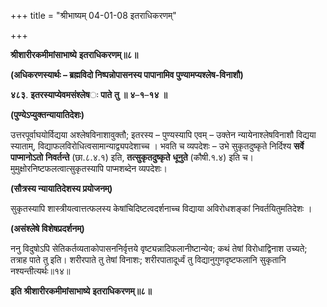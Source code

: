 +++
title = "श्रीभाष्यम् 04-01-08 इतराधिकरणम्"

+++


**श्रीशारीरकमीमांसाभाष्ये** **इतराधिकरणम्॥८॥**

**(अधिकरणस्यार्थः – ब्रह्मविदो निष्पन्नोपासनस्य पापानामिव पुण्यामप्यश्लेष-विनाशौ)**

**४८३**. **इतरस्याप्येवमसंश्लेष**ः **पाते** **तु** **॥** **४**–**१**–**१४** **॥**

**(पुण्येऽप्युक्तन्यायातिदेशः)**

उत्तरपूर्वाघयोर्विद्यया अश्लेषविनाशावुक्तौ; इतरस्य – पुण्यस्यापि एवम् – उक्तेन न्यायेनाश्लेषविनाशौ विद्यया स्याताम्, विद्याफलविरोधित्वसामान्याद्व्यपदेशाच्च । भवति च व्यपदेशः – उभे सुकृतदुष्कृते निर्दिश्य **सर्वे** **पाप्मानोऽतो** **निवर्तन्ते** (छा.८.४.१) इति, **तत्सुकृतदुष्कृते** **धूनुते** (कौषी.१.४) इति च। मुमुक्षोरनिष्टफलत्वात्सुकृतस्यापि पाप्मशब्देन व्यपदेशः।

**(सौत्रस्य न्यायातिदेशस्य प्रयोजनम्)**

सुकृतस्यापि शास्त्रीयत्वात्तत्फलस्य केषांचिदिष्टत्वदर्शनाच्च विद्याया
अविरोधशङ्कां निवर्तयितुमतिदेशः ।

**(असंश्लेषे विशेषप्रदर्शनम्)**

ननु विदुषोऽपि सेतिकर्तव्यताकोपासननिर्वृत्तये वृष्ट्यन्नादिफलानीष्टान्येव; कथं तेषां विरोधाद्विनाश उच्यते; तत्राह पाते तु इति। शरीरपाते तु तेषां विनाशः; शरीरपातादूर्ध्वं तु विद्यानुगुणदृष्टफलानि सुकृतानि नश्यन्तीत्यर्थः॥१४॥

**इति** **श्रीशारीरकमीमांसाभाष्ये** **इतराधिकरणम्॥८॥**


